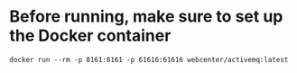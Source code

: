 # Before running, make sure to set up the Docker container
`docker run --rm -p 8161:8161 -p 61616:61616 webcenter/activemq:latest`
